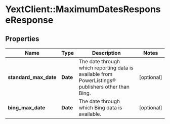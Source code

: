 # YextClient::MaximumDatesResponseResponse

## Properties
Name | Type | Description | Notes
------------ | ------------- | ------------- | -------------
**standard_max_date** | **Date** | The date through which reporting data is available from PowerListings® publishers other than Bing. | [optional] 
**bing_max_date** | **Date** | The date through which Bing data is available. | [optional] 


